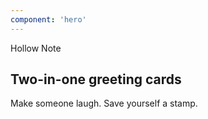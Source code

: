 ```yaml
---
component: 'hero'
---
```

<span class="emphasis">Hollow Note</span>

## Two-in-one greeting cards
Make someone laugh. Save yourself a stamp.
